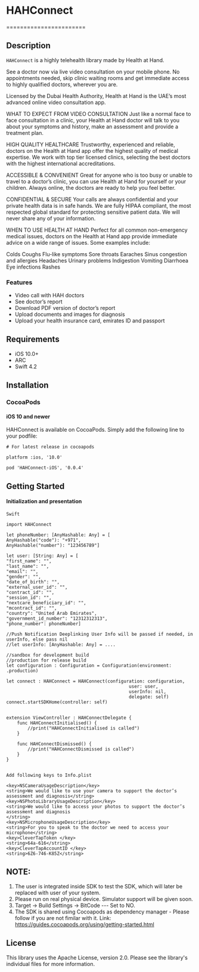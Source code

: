 # HAHConnect
=======================


## Description
`HAHConnect` is a highly telehealth library made by Health at Hand.

See a doctor now via live video consultation on your mobile phone. No appointments needed, skip clinic waiting rooms and get immediate access to highly qualified doctors, wherever you are.

Licensed by the Dubai Health Authority, Health at Hand is the UAE’s most advanced online video consultation app.

WHAT TO EXPECT FROM VIDEO CONSULTATION
Just like a normal face to face consultation in a clinic, your Health at Hand doctor will talk to you about your symptoms and history, make an assessment and provide a treatment plan.



HIGH QUALITY HEALTHCARE
Trustworthy, experienced and reliable, doctors on the Health at Hand app offer the highest quality of medical expertise. We work with top tier licensed clinics, selecting the best doctors with the highest international accreditations.

ACCESSIBLE & CONVENIENT
Great for anyone who is too busy or unable to travel to a doctor’s clinic, you can use Health at Hand for yourself or your children. Always online, the doctors are ready to help you feel better.

CONFIDENTIAL & SECURE
Your calls are always confidential and your private health data is in safe hands. We are fully HIPAA compliant, the most respected global standard for protecting sensitive patient data. We will never share any of your information.

WHEN TO USE HEALTH AT HAND 
Perfect for all common non-emergency medical issues, doctors on the Health at Hand app provide immediate advice on a wide range of issues. Some examples include:

Colds
Coughs
Flu-like symptoms
Sore throats
Earaches
Sinus congestion and allergies
Headaches
Urinary problems
Indigestion
Vomiting
Diarrhoea
Eye infections
Rashes



### Features
* Video call with HAH doctors
* See doctor’s report
* Download PDF version of doctor’s report
* Upload documents and images for diagnosis
* Upload your health insurance card, emirates ID and passport

## Requirements
* iOS 10.0+
* ARC
* Swift 4.2

## Installation
### CocoaPods
#### iOS 10 and newer
HAHConnect is available on CocoaPods. Simply add the following line to your podfile:

```
# For latest release in cocoapods

platform :ios, '10.0'

pod 'HAHConnect-iOS', '0.0.4'
```

## Getting Started
#### Initialization and presentation
```
Swift

import HAHConnect

let phoneNumber: [AnyHashable: Any] = [
AnyHashable("code"): "+971",
AnyHashable("number"): "123456789"]

let user: [String: Any] = [
"first_name": "",
"last_name": "",
"email": "",
"gender": "",
"date_of_birth": "",
"external_user_id": "",
"contract_id": "",
"session_id": "",
"nextcare_beneficiary_id": "",
"mcontract_id": "",
"country": "United Arab Emirates",
"government_id_number": "12312312313",
"phone_number": phoneNumber]

//Push Notification Deeplinking User Info will be passed if needed, in userInfo, else pass nil
//let userInfo: [AnyHashable: Any] = ....

//sandbox for development build
//production for release build
let configuration : Configuration = Configuration(environment: .production)

let connect : HAHConnect = HAHConnect(configuration: configuration,
                                              user: user,
                                              userInfo: nil,
                                              delegate: self)
connect.startSDKHome(controller: self)


extension ViewController : HAHConnectDelegate {
    func HAHConnectInitialised() {
        //print("HAHConnectInitialised is called")
    }
    
    func HAHConnectDismissed() {
        //print("HAHConnectDismissed is called")
    }
}


Add following keys to Info.plist

<key>NSCameraUsageDescription</key>
<string>We would like to use your camera to support the doctor’s assessment and diagnosis</string>
<key>NSPhotoLibraryUsageDescription</key>
<string>We would like to access your photos to support the doctor’s assessment and diagnosis
</string>
<key>NSMicrophoneUsageDescription</key>
<string>For you to speak to the doctor we need to access your microphone</string>
<key>CleverTapToken </key>
<string>64a-616</string>
<key>CleverTapAccountID </key>
<string>6Z6-746-K85Z</string>

```

## NOTE:

1. The user is integrated inside SDK to test the SDK, which will later be replaced with user of your system.
2. Please run on real physical device. Simulator support will be given soon.
3. Target -> Build Settings -> BitCode --- Set to NO.
4. The SDK is shared using Cocoapods as dependency manager - Please follow if you are not fimilar with it.
Link: https://guides.cocoapods.org/using/getting-started.html


## License
This library uses the Apache License, version 2.0. Please see the library's individual files for more information.

